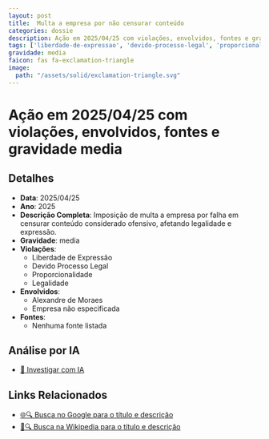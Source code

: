 ```yaml
---
layout: post
title:  Multa a empresa por não censurar conteúdo
categories: dossie
description: Ação em 2025/04/25 com violações, envolvidos, fontes e gravidade media
tags: ['liberdade-de-expressao', 'devido-processo-legal', 'proporcionalidade', 'legalidade', 'alexandre-de-moraes', 'empresa-nao-especificada', 'gravidade-media']
gravidade: media
faicon: fas fa-exclamation-triangle
image:
  path: "/assets/solid/exclamation-triangle.svg"
---
```


# Ação em 2025/04/25 com violações, envolvidos, fontes e gravidade media

## Detalhes
- **Data**: 2025/04/25
- **Ano**: 2025
- **Descrição Completa**: Imposição de multa a empresa por falha em censurar conteúdo considerado ofensivo, afetando legalidade e expressão.
- **Gravidade**: media <i class="fas fas fa-exclamation-triangle fa-2x"></i>
- **Violações**:
  - Liberdade de Expressão
  - Devido Processo Legal
  - Proporcionalidade
  - Legalidade
- **Envolvidos**:
  - Alexandre de Moraes
  - Empresa não especificada
- **Fontes**:
  - Nenhuma fonte listada

## Análise por IA
- [🤖 Investigar com IA](https://www.perplexity.ai/search?q=%22Alexandre%20de%20Moraes%22%20Multa%20a%20empresa%20por%20n%C3%A3o%20censurar%20conte%C3%BAdo%20Imposi%C3%A7%C3%A3o%20de%20multa%20a%20empresa%20por%20falha%20em%20censurar%20conte%C3%BAdo%20considerado%20ofensivo%2C%20afetando%20legalidade%20e%20express%C3%A3o.%20Liberdade%20de%20Express%C3%A3o%20Devido%20Processo%20Legal%20Proporcionalidade%20Legalidade%202025%20gravidade%20media)

## Links Relacionados
- [🌐🔍 Busca no Google para o título e descrição](https://www.google.com/search?q=%22Alexandre%20de%20Moraes%22%20Multa%20a%20empresa%20por%20n%C3%A3o%20censurar%20conte%C3%BAdo%20Imposi%C3%A7%C3%A3o%20de%20multa%20a%20empresa%20por%20falha%20em%20censurar%20conte%C3%BAdo%20considerado%20ofensivo%2C%20afetando%20legalidade%20e%20express%C3%A3o.%20Liberdade%20de%20Express%C3%A3o%20Devido%20Processo%20Legal%20Proporcionalidade%20Legalidade%202025%20gravidade%20media)
- [📖🔍 Busca na Wikipedia para o título e descrição](https://pt.wikipedia.org/w/index.php?search=%22Alexandre%20de%20Moraes%22%20Multa%20a%20empresa%20por%20n%C3%A3o%20censurar%20conte%C3%BAdo%20Imposi%C3%A7%C3%A3o%20de%20multa%20a%20empresa%20por%20falha%20em%20censurar%20conte%C3%BAdo%20considerado%20ofensivo%2C%20afetando%20legalidade%20e%20express%C3%A3o.%20Liberdade%20de%20Express%C3%A3o%20Devido%20Processo%20Legal%20Proporcionalidade%20Legalidade%202025%20gravidade%20media)

